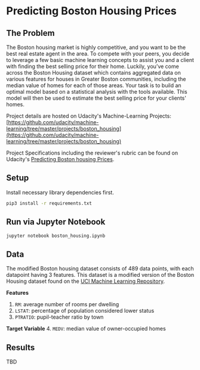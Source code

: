# Predicting Boston Housing Prices

## The Problem
The Boston housing market is highly competitive, and you want to be the best real estate agent in the area. To compete with your peers, you decide to leverage a few basic machine learning concepts to assist you and a client with finding the best selling price for their home. Luckily, you’ve come across the Boston Housing dataset which contains aggregated data on various features for houses in Greater Boston communities, including the median value of homes for each of those areas. Your task is to build an optimal model based on a statistical analysis with the tools available. This model will then be used to estimate the best selling price for your clients' homes.

Project details are hosted on Udacity's Machine-Learning Projects:
[https://github.com/udacity/machine-learning/tree/master/projects/boston_housing](https://github.com/udacity/machine-learning/tree/master/projects/boston_housing)

Project Specifications including the reviewer's rubric can be found on Udacity's [Predicting Boston housing
Prices](https://review.udacity.com/#!/rubrics/103/view).

## Setup
Install necessary library dependencies first.

```bash
pip3 install -r requirements.txt
```

## Run via Jupyter Notebook
```bash
jupyter notebook boston_housing.ipynb
```
## Data

The modified Boston housing dataset consists of 489 data points, with each datapoint having 3 features. This dataset is a modified version of the Boston Housing dataset found on the [UCI Machine Learning Repository](https://archive.ics.uci.edu/ml/datasets/Housing).

**Features**
1.  `RM`: average number of rooms per dwelling
2. `LSTAT`: percentage of population considered lower status
3. `PTRATIO`: pupil-teacher ratio by town

**Target Variable**
4. `MEDV`: median value of owner-occupied homes

## Results
TBD
